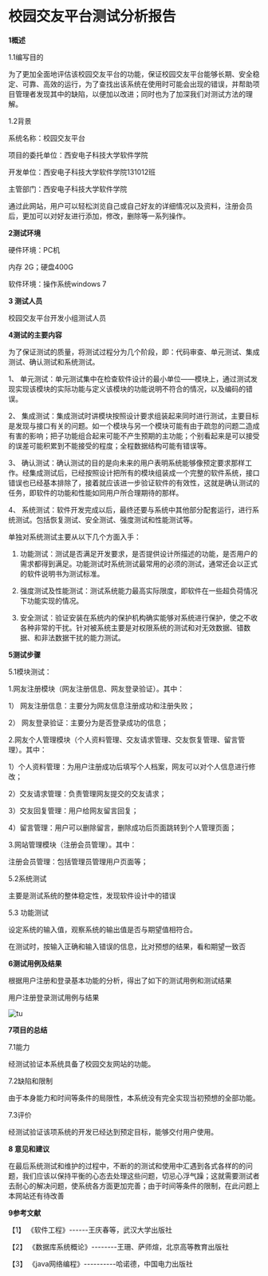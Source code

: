 校园交友平台测试分析报告
========================
**1概述**

1.1编写目的

为了更加全面地评估该校园交友平台的功能，保证校园交友平台能够长期、安全稳定、可靠、高效的运行，为了查找出该系统在使用时可能会出现的错误，并帮助项目管理者发现其中的缺陷，以便加以改进；同时也为了加深我们对测试方法的理解。

1.2背景

系统名称：校园交友平台

项目的委托单位：西安电子科技大学软件学院

开发单位：西安电子科技大学软件学院131012班

主管部门：西安电子科技大学软件学院

通过此网站，用户可以轻松浏览自己或自己好友的详细情况以及资料，注册会员后，更加可以对好友进行添加，修改，删除等一系列操作。

**2测试环境**

硬件环境：PC机

内存 2G；硬盘400G

软件环境：操作系统windows 7

**3 测试人员**

校园交友平台开发小组测试人员

**4测试的主要内容**

为了保证测试的质量，将测试过程分为几个阶段，即：代码审查、单元测试、集成测试、确认测试和系统测试。

1、	单元测试：单元测试集中在检查软件设计的最小单位——模块上，通过测试发现实现该模块的实际功能与定义该模块的功能说明不符合的情况，以及编码的错误。

2、	集成测试：集成测试时讲模块按照设计要求组装起来同时进行测试，主要目标是发现与接口有关的问题。如一个模块与另一个模块可能有由于疏忽的问题二造成有害的影响；把子功能组合起来可能不产生预期的主功能；个别看起来是可以接受的误差可能积累到不能接受的程度；全程数据结构可能有错误等。

3、	确认测试：确认测试的目的是向未来的用户表明系统能够像预定要求那样工作。经集成测试后，已经按照设计把所有的模块组装成一个完整的软件系统，接口错误也已经基本排除了，接着就应该进一步验证软件的有效性，这就是确认测试的任务，即软件的功能和性能如同用户所合理期待的那样。

4、	系统测试：软件开发完成以后，最终还要与系统中其他部分配套运行，进行系统测试。包括恢复测试、安全测试、强度测试和性能测试等。

单独对系统测试主要从以下几个方面入手：

1.	功能测试：测试是否满足开发要求，是否提供设计所描述的功能，是否用户的需求都得到满足。功能测试时系统测试最常用的必须的测试，通常还会以正式的软件说明书为测试标准。

2.	强度测试及性能测试：测试系统能力最高实际限度，即软件在一些超负荷情况下功能实现的情况。

3.	安全测试：验证安装在系统内的保护机构确实能够对系统进行保护，使之不收各种非常的干扰。针对被系统主要是对权限系统的测试和对无效数据、错数据、和非法数据干扰的能力测试。

**5测试步骤**



5.1模块测试：

1.网友注册模块（网友注册信息、网友登录验证）。其中：

1）	网友注册信息：主要分为网友信息注册成功和注册失败；

2）	网友登录验证：主要分为是否登录成功的信息；

2.网友个人管理模块（个人资料管理、交友请求管理、交友恢复管理、留言管理）。其中：

1）个人资料管理：为用户注册成功后填写个人档案，网友可以对个人信息进行修改；

2）交友请求管理：负责管理网友提交的交友请求；

3）交友回复管理：用户给网友留言回复；

4）留言管理：用户可以删除留言，删除成功后页面跳转到个人管理页面；

3.网站管理模块（注册会员管理）。其中：

注册会员管理：包括管理员管理用户页面等；

5.2系统测试

主要是测试系统的整体稳定性，发现软件设计中的错误 

5.3 功能测试

设定系统的输入值，观察系统的输出值是否与期望值相符合。

在测试时，按输入正确和输入错误的信息，比对预想的结果，看和期望一致否



**6测试用例及结果**

根据用户注册和登录基本功能的分析，得出了如下的测试用例和测试结果

用户注册登录测试用例与结果

![tu](http://ww1.sinaimg.cn/bmiddle/a13a2bc1tw1e630pol1dsj20gf0d5q5b.jpg)

**7项目的总结**

7.1能力

经测试验证本系统具备了校园交友网站的功能。

7.2缺陷和限制

由于本身能力和时间等条件的局限性，本系统没有完全实现当初预想的全部功能。

7.3评价

经测试验证该项系统的开发已经达到预定目标，能够交付用户使用。



**8 意见和建议**

在最后系统测试和维护的过程中，不断的的测试和使用中汇遇到各式各样的的问题，我们应该以保持平衡的心态去处理这些问题，切忌心浮气躁；这就需要测试者去耐心的解决问题，使系统各方面更加完善；由于时间等条件的限制，在此问题上本网站还有待改善



**9参考文献**

【1】	《软件工程》------王庆春等，武汉大学出版社

【2】	《数据库系统概论》--------王珊、萨师煊，北京高等教育出版社

【3】	《java网络编程》----------哈诺德，中国电力出版社


